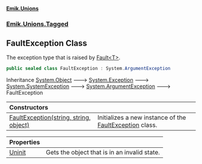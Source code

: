 #### [Emik.Unions](index.md 'index')
### [Emik.Unions.Tagged](Emik.Unions.Tagged.md 'Emik.Unions.Tagged')

## FaultException Class

The exception type that is raised by [Fault&lt;T&gt;](Fault{T}.md 'Emik.Unions.Tagged.Fault<T>').

```csharp
public sealed class FaultException : System.ArgumentException
```

Inheritance [System.Object](https://docs.microsoft.com/en-us/dotnet/api/System.Object 'System.Object') &#129106; [System.Exception](https://docs.microsoft.com/en-us/dotnet/api/System.Exception 'System.Exception') &#129106; [System.SystemException](https://docs.microsoft.com/en-us/dotnet/api/System.SystemException 'System.SystemException') &#129106; [System.ArgumentException](https://docs.microsoft.com/en-us/dotnet/api/System.ArgumentException 'System.ArgumentException') &#129106; FaultException

| Constructors | |
| :--- | :--- |
| [FaultException(string, string, object)](FaultException..ctor(String,String,Object).md 'Emik.Unions.Tagged.FaultException.FaultException(string, string, object)') | Initializes a new instance of the [FaultException](FaultException.md 'Emik.Unions.Tagged.FaultException') class. |

| Properties | |
| :--- | :--- |
| [Uninit](FaultException.Uninit.md 'Emik.Unions.Tagged.FaultException.Uninit') | Gets the object that is in an invalid state. |
